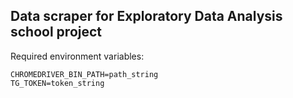 ## Data scraper for Exploratory Data Analysis school project

Required environment variables:
```
CHROMEDRIVER_BIN_PATH=path_string
TG_TOKEN=token_string
```